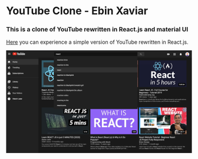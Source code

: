 # YouTube Clone - Ebin Xaviar
### This is a clone of YouTube rewritten in React.js and material UI
[Here](https://ebinxavier.github.io/youtube/) you can experience a simple version of YouTube rewritten in React.js.

![alt screen-shot](./ss.png)


